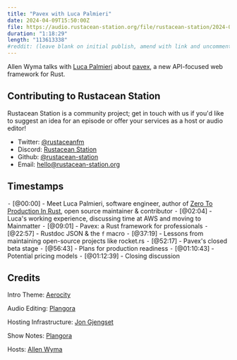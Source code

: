 ```yaml
---
title: "Pavex with Luca Palmieri"
date: 2024-04-09T15:50:00Z
file: https://audio.rustacean-station.org/file/rustacean-station/2024-04-09-luca-palmieri-pavex.mp3
duration: "1:18:29"
length: "113613338"
#reddit: (leave blank on initial publish, amend with link and uncomment this line after Reddit thread has been posted)
---
```


Allen Wyma talks with [Luca Palmieri](https://www.lpalmieri.com/) about [pavex](https://pavex.dev/), a new API-focused web framework for Rust.

## Contributing to Rustacean Station

Rustacean Station is a community project; get in touch with us if you'd like to suggest an idea for an episode or offer your services as a host or audio editor!

- Twitter: [@rustaceanfm](https://twitter.com/rustaceanfm)
- Discord: [Rustacean Station](https://discord.gg/cHc3Gyc)
- Github: [@rustacean-station](https://github.com/rustacean-station/)
- Email: [hello@rustacean-station.org](mailto:hello@rustacean-station.org)

## Timestamps

⁃ [@00:00] - Meet Luca Palmieri, software engineer, author of [Zero To Production In Rust](https://www.zero2prod.com/), open source maintainer & contributor
⁃ [@02:04] - Luca's working experience, discussing time at AWS and moving to Mainmatter
⁃ [@09:01] - Pavex: a Rust framework for professionals
⁃ [@22:57] - Rustdoc JSON & the `f` macro
⁃ [@37:19] - Lessons from maintaining open-source projects like rocket.rs
⁃ [@52:17] - Pavex's closed beta stage
⁃ [@56:43] - Plans for production readiness
⁃ [@01:10:43] - Potential pricing models
⁃ [@01:12:39] - Closing discussion

## Credits

Intro Theme: [Aerocity](https://twitter.com/AerocityMusic)

Audio Editing: [Plangora](https://twitter.com/plangora)

Hosting Infrastructure: [Jon Gjengset](https://twitter.com/jonhoo/)

Show Notes: [Plangora](https://twitter.com/plangora)

Hosts: [Allen Wyma](https://twitter.com/allenwyma)
